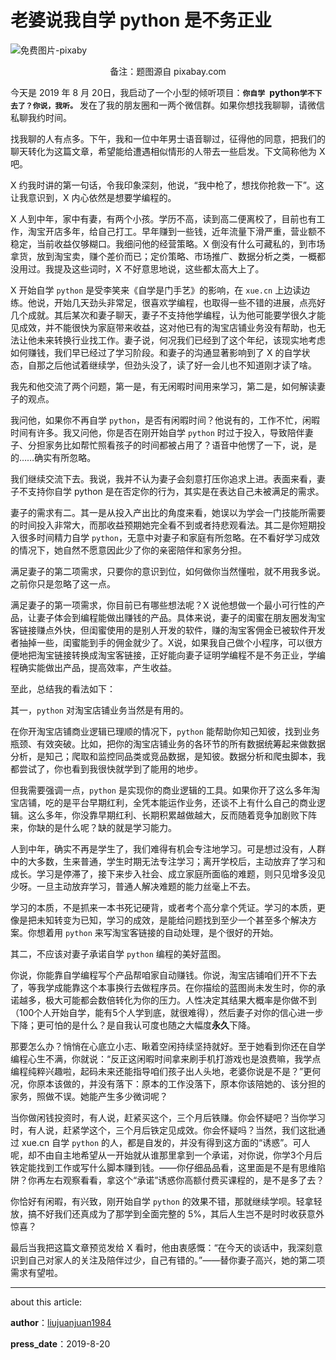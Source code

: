 # 老婆说我自学 python 是不务正业


![免费图片-pixaby](https://user-gold-cdn.xitu.io/2019/8/20/16caf3c4ba593761?w=960&h=639&f=jpeg&s=157103)

<center>备注：题图源自 pixabay.com</center>

今天是 2019 年 8 月 20日，我启动了一个小型的倾听项目：**`你自学 `python` 学不下去了？你说，我听。 `** 发在了我的朋友圈和一两个微信群。如果你想找我聊聊，请微信私聊我约时间。

找我聊的人有点多。下午，我和一位中年男士语音聊过，征得他的同意，把我们的聊天转化为这篇文章，希望能给遭遇相似情形的人带去一些启发。下文简称他为 X 吧。

X 约我时讲的第一句话，令我印象深刻，他说，“我中枪了，想找你抢救一下”。这让我意识到，X 内心依然是想要学编程的。

X 人到中年，家中有妻，有两个小孩。学历不高，读到高二便离校了，目前也有工作，淘宝开店多年，给自己打工。早年赚到一些钱，近年流量下滑严重，营业额不稳定，当前收益仅够糊口。我细问他的经营策略。X 倒没有什么可藏私的，到市场拿货，放到淘宝卖，赚个差价而已；定价策略、市场推广、数据分析之类，一概都没用过。我提及这些词时，X 不好意思地说，这些都太高大上了。

X 开始自学 `python` 是受李笑来《自学是门手艺》的影响，在 `xue.cn` 上边读边练。他说，开始几天劲头非常足，很喜欢学编程，也取得一些不错的进展，点亮好几个成就。其后某次和妻子聊天，妻子不支持他学编程，认为他可能要学很久才能见成效，并不能很快为家庭带来收益，这对他已有的淘宝店铺业务没有帮助，也无法让他未来转换行业找工作。妻子说，何况我们已经到了这个年纪，该现实地考虑如何赚钱，我们早已经过了学习阶段。和妻子的沟通显著影响到了 X 的自学状态，自那之后他试着继续学，但劲头没了，读了好一会儿也不知道刚才读了啥。

我先和他交流了两个问题，第一是，有无闲暇时间用来学习，第二是，如何解读妻子的观点。

我问他，如果你不再自学 `python`，是否有闲暇时间？他说有的，工作不忙，闲暇时间有许多。我又问他，你是否在刚开始自学 `python` 时过于投入，导致陪伴妻子、分担家务比如帮忙照看孩子的时间都被占用了？语音中他愣了一下，说，是的……确实有所忽略。

我们继续交流下去。我说，我并不认为妻子会刻意打压你追求上进。表面来看，妻子不支持你自学 python 是在否定你的行为，其实是在表达自己未被满足的需求。

妻子的需求有二。其一是从投入产出比的角度来看，她误以为学会一门技能所需要的时间投入非常大，而那收益预期她完全看不到或者持悲观看法。其二是你短期投入很多时间精力自学 `python`，无意中对妻子和家庭有所忽略。在不看好学习成效的情况下，她自然不愿意因此少了你的亲密陪伴和家务分担。

满足妻子的第二项需求，只要你的意识到位，如何做你当然懂啦，就不用我多说。之前你只是忽略了这一点。

满足妻子的第一项需求，你目前已有哪些想法呢？X 说他想做一个最小可行性的产品，让妻子体会到编程能做出赚钱的产品。具体来说，妻子的闺蜜在朋友圈发淘宝客链接赚点外快，但闺蜜使用的是别人开发的软件，赚的淘宝客佣金已被软件开发者抽掉一些，闺蜜能到手的佣金就少了。X说，如果我自己做个小程序，可以很方便地把淘宝链接转换成淘宝客链接，正好能向妻子证明学编程不是不务正业，学编程确实能做出产品，提高效率，产生收益。

至此，总结我的看法如下：

其一，`python` 对淘宝店铺业务当然是有用的。

在你开淘宝店铺商业逻辑已理顺的情况下，`python` 能帮助你知己知彼，找到业务瓶颈、有效突破。比如，把你的淘宝店铺业务的各环节的所有数据统筹起来做数据分析，是知己；爬取和监控同品类或竞品数据，是知彼。数据分析和爬虫脚本，我都尝试了，你也看到我很快就学到了能用的地步。

但我需要强调一点，`python` 是实现你的商业逻辑的工具。如果你开了这么多年淘宝店铺，吃的是平台早期红利，全凭本能运作业务，还谈不上有什么自己的商业逻辑。这么多年，你没靠早期红利、长期积累越做越大，反而随着竞争加剧败下阵来，你缺的是什么呢？缺的就是学习能力。

人到中年，确实不再是学生了，我们难得有机会专注地学习。可是想过没有，人群中的大多数，生来普通，学生时期无法专注学习；离开学校后，主动放弃了学习和成长。学习是停滞了，接下来步入社会、成立家庭所面临的难题，则只见增多没见少呀。一旦主动放弃学习，普通人解决难题的能力丝毫上不去。

学习的本质，不是抓来一本书死记硬背，或者考个高分拿个凭证。学习的本质，更像是把未知转变为已知，学习的成效，是能给问题找到至少一个甚至多个解决方案。你想着用 `python` 来写淘宝客链接的自动处理，是个很好的开始。

其二，不应该对妻子承诺自学 `python` 编程的美好蓝图。

你说，你能靠自学编程写个产品帮咱家自动赚钱。你说，淘宝店铺咱们开不下去了，等我学成能靠这个本事换行去做程序员。在你描绘的蓝图尚未发生时，你的承诺越多，极大可能都会数倍转化为你的压力。人性决定其结果大概率是你做不到（100个人开始自学，能有5个人学到底，就很难得），然后妻子对你的信心进一步下降；更可怕的是什么？是自我认可度也随之大幅度**永久**下降。

那要怎么办？悄悄在心底立小志、瞅着空闲持续坚持就好。至于她看到你还在自学编程心生不满，你就说：“反正这闲暇时间拿来刷手机打游戏也是浪费嘛，我学点编程纯粹兴趣啦，起码未来还能指导咱们孩子出人头地，老婆你说是不是？”更何况，你原本该做的，并没有落下：原本的工作没落下，原本你该陪她的、该分担的家务，照做不误。她能产生多少微词呢？

当你做闲钱投资时，有人说，赶紧买这个，三个月后铁赚。你会怀疑吧？当你学习时，有人说，赶紧学这个，三个月后铁定见成效。你会怀疑吗？当然，我们这批通过 xue.cn 自学 `python` 的人，都是自发的，并没有得到这方面的“诱惑”。可人呢，却不由自主地希望从一开始就从谁那里拿到一个承诺，对你说，你学3个月后铁定能找到工作或写什么脚本赚到钱。——你仔细品品看，这里面是不是有思维陷阱？你再左右观察看看，拿这个“承诺”诱惑你高额付费买课程的，是不是多了去？

你恰好有闲暇，有兴致，刚开始自学 `python` 的效果不错，那就继续学呗。轻拿轻放，搞不好我们还真成为了那学到全面完整的 5%，其后人生岂不是时时收获意外惊喜？

最后当我把这篇文章预览发给 X 看时，他由衷感慨：“在今天的谈话中，我深刻意识到自己对家人的关注及陪伴过少，自己有错的。”——替你妻子高兴，她的第二项需求有望啦。

---

about this article:

**author**：[liujuanjuan1984](https://github.com/liujuanjuan1984)

**press_date**：2019-8-20


